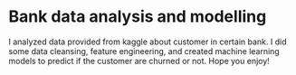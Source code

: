 # Bank data analysis and modelling
I analyzed data provided from kaggle about customer in certain bank. I did some data cleansing, feature engineering, and created machine learning models to predict if the customer are churned or not. Hope you enjoy!
